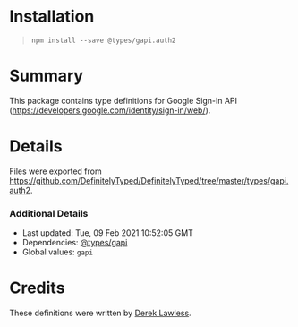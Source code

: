 # Installation
> `npm install --save @types/gapi.auth2`

# Summary
This package contains type definitions for Google Sign-In API (https://developers.google.com/identity/sign-in/web/).

# Details
Files were exported from https://github.com/DefinitelyTyped/DefinitelyTyped/tree/master/types/gapi.auth2.

### Additional Details
 * Last updated: Tue, 09 Feb 2021 10:52:05 GMT
 * Dependencies: [@types/gapi](https://npmjs.com/package/@types/gapi)
 * Global values: `gapi`

# Credits
These definitions were written by [Derek Lawless](https://github.com/flawless2011).
